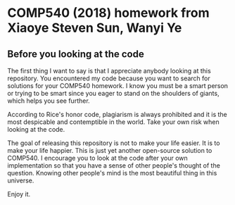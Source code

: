 # COMP540 (2018) homework from Xiaoye Steven Sun, Wanyi Ye

## Before you looking at the code

The first thing I want to say is that I appreciate anybody looking at this repository.
You encountered my code because you want to search for solutions for your COMP540 homework.
I know you must be a smart person or trying to be smart since you eager to stand on the shoulders of giants, which helps you see further.

According to Rice's honor code, plagiarism is always prohibited and it is the most despicable and contemptible in the world. 
Take your own risk when looking at the code.

The goal of releasing this repository is not to make your life easier. It is to make your life happier. This is just yet another open-source solution to COMP540. I encourage you to look at the code after your own implementation so that you have a sense of other people's thought of the question.
Knowing other people's mind is the most beautiful thing in this universe.

Enjoy it.